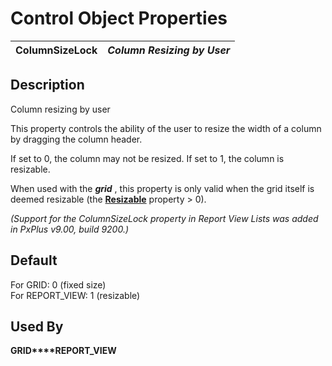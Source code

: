 # Control Object Properties

**ColumnSizeLock** |  **_Column Resizing by User_**  
---|---  
  
## Description

Column resizing by user

This property controls the ability of the user to resize the width of a column by dragging the column header.

If set to 0, the column may not be resized. If set to 1, the column is resizable.

When used with the **_grid_** , this property is only valid when the grid itself is deemed resizable (the **[Resizable](resizable.md)** property > 0).

_(Support for the ColumnSizeLock property in Report View Lists was added in PxPlus v9.00, build 9200.)_

## Default

For GRID: 0 (fixed size)  
For REPORT_VIEW: 1 (resizable)

## Used By

**GRID****REPORT_VIEW**
